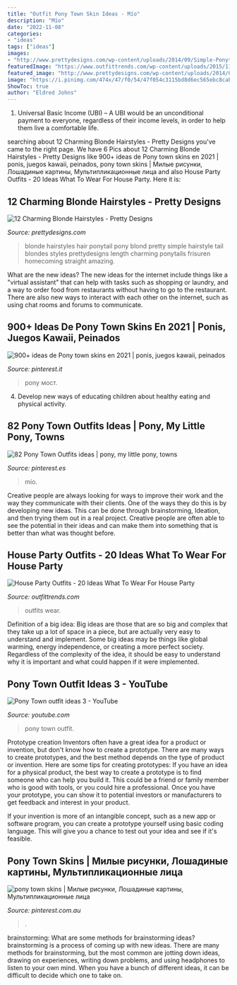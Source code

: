 ```yaml
---
title: "Outfit Pony Town Skin Ideas - Mío"
description: "Mío"
date: "2022-11-08"
categories:
- "ideas"
tags: ["ideas"]
images:
- "http://www.prettydesigns.com/wp-content/uploads/2014/09/Simple-Ponytail-for-Long-Blonde-Hairstyles.jpg"
featuredImage: "https://www.outfittrends.com/wp-content/uploads/2015/11/party8.jpg"
featured_image: "http://www.prettydesigns.com/wp-content/uploads/2014/09/Simple-Ponytail-for-Long-Blonde-Hairstyles.jpg"
image: "https://i.pinimg.com/474x/47/f0/54/47f054c3115bd8d6ec565ebc8cabd265.jpg"
ShowToc: true
author: "Eldred Johns"
---
```



1. Universal Basic Income (UBI) – A UBI would be an unconditional payment to everyone, regardless of their income levels, in order to help them live a comfortable life.

	

		
searching about 12 Charming Blonde Hairstyles - Pretty Designs you've came to the right page. We have 6 Pics about 12 Charming Blonde Hairstyles - Pretty Designs like 900+ ideas de Pony town skins en 2021 | ponis, juegos kawaii, peinados, pony town skins | Милые рисунки, Лошадиные картины, Мультипликационные лица and also House Party Outfits - 20 Ideas What To Wear For House Party. Here it is:
		
    
## 12 Charming Blonde Hairstyles - Pretty Designs

<img loading=lazy src="http://www.prettydesigns.com/wp-content/uploads/2014/09/Simple-Ponytail-for-Long-Blonde-Hairstyles.jpg" onerror="this.onerror=null;this.src='https://tse4.mm.bing.net/th?id=OIP.XqDQLupRJtEohTpz8aSqgwHaI0&amp;pid=15.1';" alt="12 Charming Blonde Hairstyles - Pretty Designs">

_Source: prettydesigns.com_

>blonde hairstyles hair ponytail pony blond pretty simple hairstyle tail blondes styles prettydesigns length charming ponytails frisuren homecoming straight amazing. 

	

What are the new ideas?
The new ideas for the internet include things like a "virtual assistant" that can help with tasks such as shopping or laundry, and a way to order food from restaurants without having to go to the restaurant. There are also new ways to interact with each other on the internet, such as using chat rooms and forums to communicate.

    
## 900+ Ideas De Pony Town Skins En 2021 | Ponis, Juegos Kawaii, Peinados

<img loading=lazy src="https://i.pinimg.com/474x/3b/ce/9a/3bce9af805643c2448ca17d177f954e9.jpg" onerror="this.onerror=null;this.src='https://tse4.mm.bing.net/th?id=OIP.WH29lQ4YJTKbYMzirUsxEwAAAA&amp;pid=15.1';" alt="900+ ideas de Pony town skins en 2021 | ponis, juegos kawaii, peinados">

_Source: pinterest.it_

>pony мост. 

	

4. Develop new ways of educating children about healthy eating and physical activity.

    
## 82 Pony Town Outfits Ideas | Pony, My Little Pony, Towns

<img loading=lazy src="https://i.pinimg.com/474x/47/f0/54/47f054c3115bd8d6ec565ebc8cabd265.jpg" onerror="this.onerror=null;this.src='https://tse1.mm.bing.net/th?id=OIP.b6ZdekJvDaGQxh_plG9FTQAAAA&amp;pid=15.1';" alt="82 Pony Town Outfits ideas | pony, my little pony, towns">

_Source: pinterest.es_

>mío. 

	

Creative people are always looking for ways to improve their work and the way they communicate with their clients. One of the ways they do this is by developing new ideas. This can be done through brainstorming, Ideation, and then trying them out in a real project. Creative people are often able to see the potential in their ideas and can make them into something that is better than what was thought before.

    
## House Party Outfits - 20 Ideas What To Wear For House Party

<img loading=lazy src="https://www.outfittrends.com/wp-content/uploads/2015/11/party8.jpg" onerror="this.onerror=null;this.src='https://tse4.mm.bing.net/th?id=OIP.oQJd7xeCsE0-tf8NAcpf3AAAAA&amp;pid=15.1';" alt="House Party Outfits - 20 Ideas What To Wear For House Party">

_Source: outfittrends.com_

>outfits wear. 

	

Definition of a big idea:
Big ideas are those that are so big and complex that they take up a lot of space in a piece, but are actually very easy to understand and implement. Some big ideas may be things like global warming, energy independence, or creating a more perfect society. Regardless of the complexity of the idea, it should be easy to understand why it is important and what could happen if it were implemented.

    
## Pony Town Outfit Ideas 3 - YouTube

<img loading=lazy src="https://i.ytimg.com/vi/V2_k62Wn6-I/hqdefault.jpg" onerror="this.onerror=null;this.src='https://tse1.mm.bing.net/th?id=OIP.hiRExcZ17M2h9rtNxXciIwHaFj&amp;pid=15.1';" alt="Pony Town outfit ideas 3 - YouTube">

_Source: youtube.com_

>pony town outfit. 

	

Prototype creation
Inventors often have a great idea for a product or invention, but don't know how to create a prototype. There are many ways to create prototypes, and the best method depends on the type of product or invention. Here are some tips for creating prototypes:
If you have an idea for a physical product, the best way to create a prototype is to find someone who can help you build it. This could be a friend or family member who is good with tools, or you could hire a professional. Once you have your prototype, you can show it to potential investors or manufacturers to get feedback and interest in your product.

If your invention is more of an intangible concept, such as a new app or software program, you can create a prototype yourself using basic coding language. This will give you a chance to test out your idea and see if it's feasible.

    
## Pony Town Skins | Милые рисунки, Лошадиные картины, Мультипликационные лица

<img loading=lazy src="https://i.pinimg.com/736x/9c/fe/3c/9cfe3c54efabf8cd01016b67bbd29b93.jpg" onerror="this.onerror=null;this.src='https://tse4.mm.bing.net/th?id=OIP.iIeTlJJ_XozO3AF9_b3MwwHaHd&amp;pid=15.1';" alt="pony town skins | Милые рисунки, Лошадиные картины, Мультипликационные лица">

_Source: pinterest.com.au_

>. 

	

brainstorming: What are some methods for brainstorming ideas?
brainstorming is a process of coming up with new ideas. There are many methods for brainstorming, but the most common are jotting down ideas, drawing on experiences, writing down problems, and using headphones to listen to your own mind. When you have a bunch of different ideas, it can be difficult to decide which one to take on.

